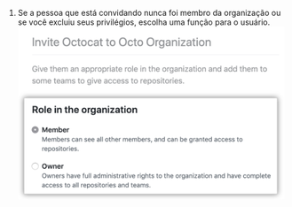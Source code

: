 1. Se a pessoa que está convidando nunca foi membro da organização ou se você excluiu seus privilégios, escolha uma função para o usuário. ![Opções para fazer do usuário um membro ou proprietário](/assets/images/help/organizations/choose-new-member-role.png)
